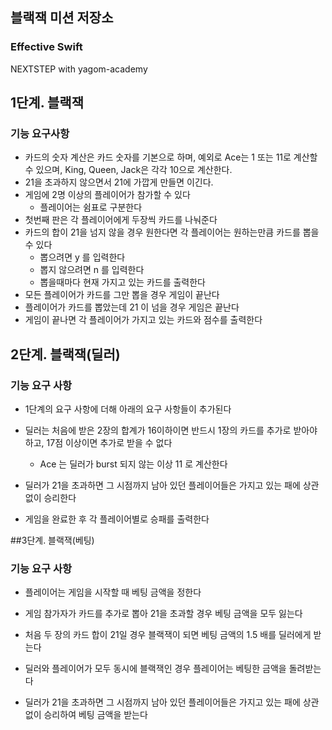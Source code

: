 ## 블랙잭 미션 저장소
### Effective Swift
NEXTSTEP with yagom-academy

## 1단계. 블랙잭

### 기능 요구사항

- 카드의 숫자 계산은 카드 숫자를 기본으로 하며, 예외로 Ace는 1 또는 11로 계산할 수 있으며, King, Queen, Jack은 각각 10으로 계산한다.
- 21을 초과하지 않으면서 21에 가깝게 만들면 이긴다.
- 게임에 2명 이상의 플레이어가 참가할 수 있다
  - 플레이어는 쉼표로 구분한다
- 첫번째 판은 각 플레이어에게 두장씩 카드를 나눠준다
- 카드의 합이 21을 넘지 않을 경우 원한다면 각 플레이어는 원하는만큼 카드를 뽑을 수 있다
  - 뽑으려면 y 를 입력한다
  - 뽑지 않으려면 n 를 입력한다
  - 뽑을때마다 현재 가지고 있는 카드를 출력한다
- 모든 플레이어가 카드를 그만 뽑을 경우 게임이 끝난다
- 플레이어가 카드를 뽑았는데 21 이 넘을 경우 게임은 끝난다
- 게임이 끝나면 각 플레이어가 가지고 있는 카드와 점수를 출력한다

## 2단계. 블랙잭(딜러)

### 기능 요구 사항

- 1단계의 요구 사항에 더해 아래의 요구 사항들이 추가된다

- 딜러는 처음에 받은 2장의 합계가 16이하이면 반드시 1장의 카드를 추가로 받아야 하고, 17점 이상이면 추가로 받을 수 없다
  
  - Ace 는 딜러가 burst 되지 않는 이상 11 로 계산한다
  
- 딜러가 21을 초과하면 그 시점까지 남아 있던 플레이어들은 가지고 있는 패에 상관 없이 승리한다

- 게임을 완료한 후 각 플레이어별로 승패를 출력한다

  

##3단계. 블랙잭(베팅)

### 기능 요구 사항

- 플레이어는 게임을 시작할 때 베팅 금액을 정한다
- 게임 참가자가 카드를 추가로 뽑아 21을 초과할 경우 베팅 금액을 모두 잃는다
- 처음 두 장의 카드 합이 21일 경우 블랙잭이 되면 베팅 금액의 1.5 배를 딜러에게 받는다
- 딜러와 플레이어가 모두 동시에 블랙잭인 경우 플레이어는 베팅한 금액을 돌려받는다

- 딜러가 21을 초과하면 그 시점까지 남아 있던 플레이어들은 가지고 있는 패에 상관 없이 승리하여 베팅 금액을 받는다

